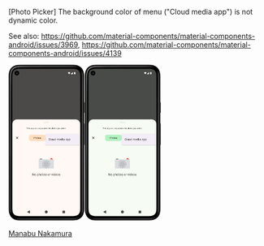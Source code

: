 [Photo Picker] The background color of menu ("Cloud media app") is not dynamic color.

See also: https://github.com/material-components/material-components-android/issues/3969,
https://github.com/material-components/material-components-android/issues/4139

<img src="2025-03-05-1.png" width="150"><img src="2025-03-05-2.png" width="150">

[Manabu Nakamura](https://github.com/manabu-nakamura)